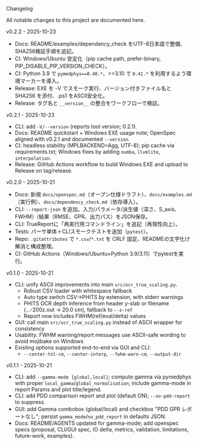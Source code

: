 Changelog

All notable changes to this project are documented here.

v0.2.2 - 2025-10-23

- Docs: README/examples/dependency_check をUTF-8日本語で整備、SHA256検証手順を追記。
- CI: Windows/Ubuntu 安定化（pip cache path, prefer-binary, PIP_DISABLE_PIP_VERSION_CHECK）。
- CI: Python 3.9 で `pymedphys==0.40.*`、>=3.10 で `0.41.*` を利用するよう環境マーカーを導入。
- Release: EXE を -V でスモーク実行、バージョン付きファイル名と SHA256 を添付、.ps1 をASCII安全化。
- Release: タグ名と `__version__` の整合をワークフローで検証。

v0.2.1 - 2025-10-23

- CLI: add `-V/--version` (reports tool version; 0.2.1).
- Docs: README quickstart + Windows EXE usage note; OpenSpec aligned with v0.2.1 and documented `--version`.
- CI: headless stability (MPLBACKEND=Agg, UTF-8); pip cache via requirements.txt; Windows fixes by adding `numba`, `llvmlite`, `interpolation`.
- Release: GitHub Actions workflow to build Windows EXE and upload to Release on tag/release.

v0.2.0 - 2025-10-21

- Docs: 新規 `docs/openspec.md`（オープン仕様ドラフト）、`docs/examples.md`（実行例）、`docs/dependency_check.md`（依存導入）。
- CLI: `--report-json` を追加。入力/パラメータ/派生値（深さ、S_axis、FWHM）/結果（RMSE、GPR、出力パス）をJSON保存。
- CLI: TrueReportに「再実行用コマンドライン」を追記（再現性向上）。
- Tests: パーサ単体＋CLIスモークテストを追加（`pytest`）。
- Repo: `.gitattributes` で `*.csv`/`*.txt` を CRLF 固定、READMEの文字化け解消と構成整理。
- CI: GitHub Actions（Windows/Ubuntu×Python 3.9/3.11）でpytestを実行。

v0.1.0 - 2025-10-21

- CLI: unify ASCII improvements into main `src/ocr_true_scaling.py`.
  - Robust CSV loader with whitespace fallback
  - Auto type switch CSV→PHITS by extension, with stderr warnings
  - PHITS OCR depth inference from header y-slab or filename (…-200z.out → 20.0 cm), fallback to `--z-ref`
  - Report now includes FWHM(ref/eval/delta) values
- GUI: call main `src/ocr_true_scaling.py` instead of ASCII wrapper for consistency
- Usability: FWHM warning/report messages use ASCII-safe wording to avoid mojibake on Windows
- Existing options supported end-to-end via GUI and CLI:
  - `--center-tol-cm`, `--center-interp`, `--fwhm-warn-cm`, `--output-dir`

v0.1.1 - 2025-10-21

- CLI: add `--gamma-mode {global,local}`; compute gamma via pymedphys with proper `local_gamma`/`global_normalisation`; include gamma-mode in report Params and plot title/legend.
- CLI: add PDD comparison report and plot (default ON); `--no-pdd-report` to suppress.
- GUI: add Gamma combobox (global/local) and checkbox "PDD GPR レポートなし"; persist `gamma_mode`/`no_pdd_report` in defaults JSON.
- Docs: README/AGENTS updated for gamma-mode; add openspec specs (proposal, CLI/GUI spec, IO delta, metrics, validation, limitations, future-work, examples).
